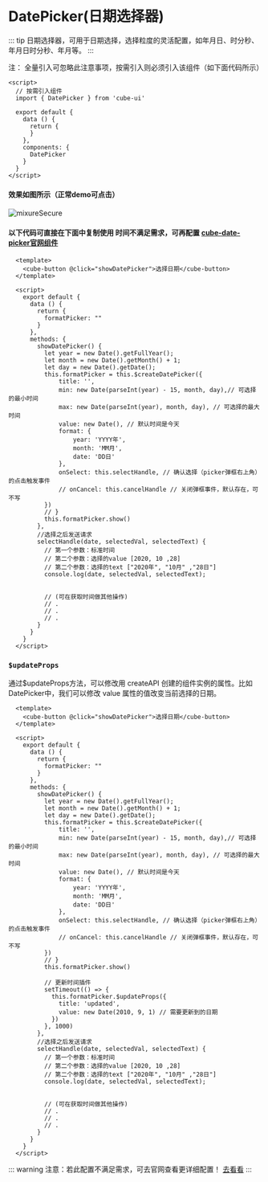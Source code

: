 # DatePicker(日期选择器)

::: tip
  日期选择器，可用于日期选择，选择粒度的灵活配置，如年月日、时分秒、年月日时分秒、年月等。
:::

注： 全量引入可忽略此注意事项，按需引入则必须引入该组件（如下面代码所示）

``` vue{10,11,12}
<script>
  // 按需引入组件
  import { DatePicker } from 'cube-ui'

  export default {
    data () {
      return {
      }
    },
    components: {
      DatePicker
    }
  }
</script>
```


#### 效果如图所示（正常demo可点击） 
#### 

<img :src="$withBase('/cube-date-picker.png')" style="max-height:400px" alt="mixureSecure">

#### 以下代码可直接在下面中复制使用 时间不满足需求，可再配置 [cube-date-picker官网组件](https://didi.github.io/cube-ui/#/zh-CN/docs/date-picker "cube-date-picker组件") 
#### 

``` vue
  <template>
    <cube-button @click="showDatePicker">选择日期</cube-button>
  </template>

  <script>
    export default {
      data () {
        return {
          formatPicker: ""
        }
      },
      methods: {
        showDatePicker() {
          let year = new Date().getFullYear();
          let month = new Date().getMonth() + 1;
          let day = new Date().getDate();
          this.formatPicker = this.$createDatePicker({
              title: '',
              min: new Date(parseInt(year) - 15, month, day),// 可选择的最小时间
              max: new Date(parseInt(year), month, day), // 可选择的最大时间
              value: new Date(), // 默认时间是今天
              format: {
                  year: 'YYYY年',
                  month: 'MM月',
                  date: 'DD日'
              },
              onSelect: this.selectHandle, // 确认选择（picker弹框右上角）的点击触发事件
              // onCancel: this.cancelHandle // 关闭弹框事件，默认存在，可不写
          })
          // }
          this.formatPicker.show()
        },
        //选择之后发送请求
        selectHandle(date, selectedVal, selectedText) {
          // 第一个参数：标准时间
          // 第二个参数：选择的value [2020, 10 ,28]
          // 第二个参数：选择的text ["2020年", "10月" ,"28日"]
          console.log(date, selectedVal, selectedText);


          // (可在获取时间做其他操作)
          // .
          // .
          // .
        }
      }
    }
  </script>
```

### `$updateProps`
通过$updateProps方法，可以修改用 createAPI 创建的组件实例的属性。比如 DatePicker中，我们可以修改 value 属性的值改变当前选择的日期。

``` vue{32,33,34,35,36,37,38}
  <template>
    <cube-button @click="showDatePicker">选择日期</cube-button>
  </template>

  <script>
    export default {
      data () {
        return {
          formatPicker: ""
        }
      },
      methods: {
        showDatePicker() {
          let year = new Date().getFullYear();
          let month = new Date().getMonth() + 1;
          let day = new Date().getDate();
          this.formatPicker = this.$createDatePicker({
              title: '',
              min: new Date(parseInt(year) - 15, month, day),// 可选择的最小时间
              max: new Date(parseInt(year), month, day), // 可选择的最大时间
              value: new Date(), // 默认时间是今天
              format: {
                  year: 'YYYY年',
                  month: 'MM月',
                  date: 'DD日'
              },
              onSelect: this.selectHandle, // 确认选择（picker弹框右上角）的点击触发事件
              // onCancel: this.cancelHandle // 关闭弹框事件，默认存在，可不写
          })
          // }
          this.formatPicker.show()

          // 更新时间插件
          setTimeout(() => {
            this.formatPicker.$updateProps({
              title: 'updated',
              value: new Date(2010, 9, 1) // 需要更新到的日期
            })
          }, 1000)
        },
        //选择之后发送请求
        selectHandle(date, selectedVal, selectedText) {
          // 第一个参数：标准时间
          // 第二个参数：选择的value [2020, 10 ,28]
          // 第二个参数：选择的text ["2020年", "10月" ,"28日"]
          console.log(date, selectedVal, selectedText);


          // (可在获取时间做其他操作)
          // .
          // .
          // .
        }
      }
    }
  </script>
```



::: warning
  注意：若此配置不满足需求，可去官网查看更详细配置！ [去看看](https://didi.github.io/cube-ui/#/zh-CN/docs/date-picker "cube-picker组件") 
:::
